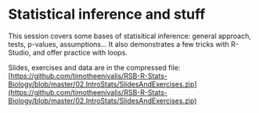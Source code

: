 # Statistical inference and stuff

This session covers some bases of statisitical inference: general approach, tests, p-values, assumptions...
It also demonstrates a few tricks with R-Studio, and offer practice with loops.

Slides, exercises and data are in the compressed file:
[https://github.com/timotheenivalis/RSB-R-Stats-Biology/blob/master/02.IntroStats/SlidesAndExercises.zip](https://github.com/timotheenivalis/RSB-R-Stats-Biology/blob/master/02.IntroStats/SlidesAndExercises.zip)

